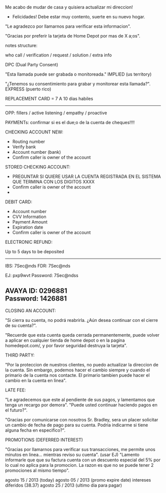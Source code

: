 Me acabo de mudar de casa y quisiera actualizar mi direccion!
- Felicidades! Debe estar muy contento, suerte en su nuevo hogar.

"Le agradezco por llamarnos para verificar esta informacion".

"Gracias por preferir la tarjeta de Home Depot por mas de X a;os".


notes structure:

who call / verification / request / solution / extra info


DPC (Dual Party Consent) 

"Esta llamada puede ser grabada o monitoreada." IMPLIED (us territory)

"¿Tenemos su consentimiento para grabar y monitorear esta llamada?". EXPRESS (puerto rico)

REPLACEMENT CARD = 7 A 10 dias habiles


******************************************************************************************

OPP: fillers / active listening / empathy / proactive 

PAYMENTs: confirmar si es el due;o de la cuenta de cheques!!!!

CHECKING ACCOUNT NEW:

- Routing number
- Verify bank
- Account number (bank)
- Confirm caller is owner of the account

STORED CHECKING ACCOUNT:

- PREGUNTAR SI QUIERE USAR LA CUENTA REGISTRADA EN EL SISTEMA QUE TERMINA CON LOS DIGITOS XXXX
- Confirm caller is owner of the account
- 


DEBIT CARD:

- Account number
- CVV Information
- Payment Amount
- Expiration date
- Confirm caller is owner of the account

ELECTRONIC REFUND:

Up to 5 days to be deposited

-------------------------------------------------------------------------------------------------
IBS: 7Sec@nds
FDR: 7Sec@nds

EJ: pxp9wvt
Password: 7Sec@ndss

AVAYA ID: 0296881	
Password: 1426881
-------------------------------------------------------------------------------------------------

CLOSING AN ACCOUNT:

"Si cierra su cuenta, no podrá reabrirla. ¿Aún desea continuar con el cierre de su cuenta?".

"Recuerde que esta cuenta queda cerrada permanentemente, puede volver a aplicar en cualquier tienda
de home depot o en la pagina homedepot.com/, y por favor seguridad destruya la tarjeta".

THIRD PARTY:

"Por la proteccion de nuestros clientes, no puedo actualizar la direccion de la cuenta. Sin embargo,
podemos hacer el cambio siempre y cuando el primario de la cuenta nos contacte. El primario tambien 
puede hacer el cambio en la cuenta en linea".

LATE FEE:

"Le agradecemos que este al pendiente de sus pagos, y lamentamos que tenga un recargo por demora".
"Puede usted continuar haciendo pagos en el futuro?".


"Gracias por comunicarse con nosotros Sr. Bradley, sera un placer solicitar un cambio de fecha de pago para 
su cuenta. Podria indicarme si tiene alguna fecha en especifico?". 

PROMOTIONS (DEFERRED INTEREST)

"Gracias por llamarnos para verificar sus transacciones, me permite unos minutos en linea... mientras reviso su cuenta". (usar EJ)
"Lamento informarle que que su factura cuenta con un descuento especial del 5% por lo cual no aplica para la promocion. La razon 
es que no se puede tener 2 promociones al mismo tiempo". 


agosto 15 / 2013 (today)
agosto 05 / 2013 (promo expire date)
intereses diferidos (38.37)
agosto 25 / 2013 (ultimo dia para pagar)
